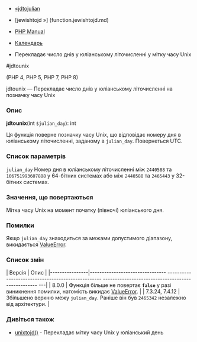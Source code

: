 - [«jdtojulian](function.jdtojulian.md)
- [jewishtojd »] (function.jewishtojd.md)

- [PHP Manual](index.md)
- [Календарь](ref.calendar.md)
- Перекладає число днів у юліанському літочисленні у мітку часу Unix

#jdtounix

(PHP 4, PHP 5, PHP 7, PHP 8)

jdtounix — Перекладає число днів у юліанському літочисленні на позначку
часу Unix

### Опис

**jdtounix**(int `$julian_day`): int

Ця функція поверне позначку часу Unix, що відповідає номеру дня в
юліанському літочисленні, заданому в `julian_day`. Повернеться
UTC.

### Список параметрів

`julian_day`
Номер дня в юліанському літочисленні між `2440588` та `106751993607888`
у 64-бітних системах або між `2440588` та `2465443` у 32-бітних
системах.

### Значення, що повертаються

Мітка часу Unix на момент початку (півночі) юліанського дня.

### Помилки

Якщо `julian_day` знаходиться за межами допустимого діапазону,
викидається [ValueError](class.valueerror.md).

### Список змін

| Версія | Опис |
|----------------|-------------------------------- -------------------------------------------------- -------------------------------------------------- ---|
| 8.0.0 | Функція більше не повертає **`false`** у разі виникнення помилки, натомість викидає [ValueError](class.valueerror.md). |
| 7.3.24, 7.4.12 | Збільшено верхню межу `julian_day`. Раніше він був `2465342` незалежно від архітектури. |

### Дивіться також

- [unixtojd()](function.unixtojd.md) - Перекладає мітку часу Unix
у юліанський день
